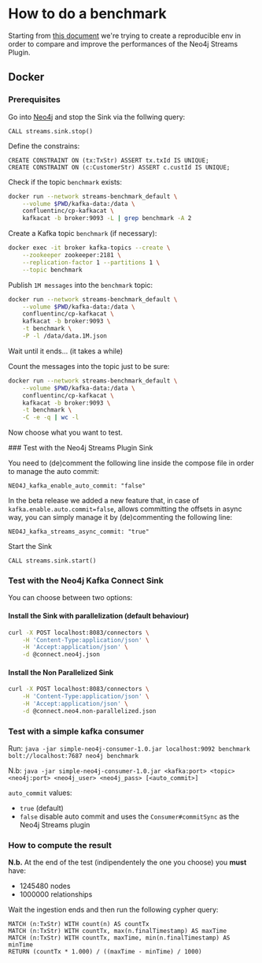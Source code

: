 # How to do a benchmark

Starting from [this document](https://docs.google.com/document/u/2/d/1HpqHSRzelAN1QT0JSJK7ywDOU_ZRgHlr5h_AIxfOgt0/edit#) we're trying to create a reproducible env in order to compare and improve the performances of the Neo4j Streams Plugin.

## Docker

### Prerequisites

Go into [Neo4j](http://localhost:8080) and stop the Sink via the follwing query:

```cypher
CALL streams.sink.stop()
```

Define the constrains:

```cypher
CREATE CONSTRAINT ON (tx:TxStr) ASSERT tx.txId IS UNIQUE;
CREATE CONSTRAINT ON (c:CustomerStr) ASSERT c.custId IS UNIQUE;
```

Check if the topic `benchmark` exists:

```bash
docker run --network streams-benchmark_default \
    --volume $PWD/kafka-data:/data \
    confluentinc/cp-kafkacat \
    kafkacat -b broker:9093 -L | grep benchmark -A 2
```

Create a Kafka topic `benchmark` (if necessary):

```bash
docker exec -it broker kafka-topics --create \
    --zookeeper zookeeper:2181 \
    --replication-factor 1 --partitions 1 \
    --topic benchmark
```

Publish `1M messages` into the `benchmark` topic:

```bash
docker run --network streams-benchmark_default \
    --volume $PWD/kafka-data:/data \
    confluentinc/cp-kafkacat \
    kafkacat -b broker:9093 \
    -t benchmark \
    -P -l /data/data.1M.json
```

Wait until it ends... (it takes a while)

Count the messages into the topic just to be sure:

```bash
docker run --network streams-benchmark_default \
    --volume $PWD/kafka-data:/data \
    confluentinc/cp-kafkacat \
    kafkacat -b broker:9093 \
    -t benchmark \
    -C -e -q | wc -l
```

Now choose what you want to test.

### Test with the Neo4j Streams Plugin Sink

You need to (de)comment the following line inside the compose file in order to manage the auto commit:

`NEO4J_kafka_enable_auto_commit: "false"`

In the beta release we added a new feature that, in case of `kafka.enable.auto.commit=false`, allows committing the offsets in async way, you can simply manage it by (de)commenting the following line:

`NEO4J_kafka_streams_async_commit: "true"`

Start the Sink

```cypher
CALL streams.sink.start()
```

### Test with the Neo4j Kafka Connect Sink

You can choose between two options:

#### Install the Sink with parallelization (default behaviour)

```bash
curl -X POST localhost:8083/connectors \
    -H 'Content-Type:application/json' \
    -H 'Accept:application/json' \
    -d @connect.neo4j.json
```

#### Install the Non Parallelized Sink

```bash
curl -X POST localhost:8083/connectors \
    -H 'Content-Type:application/json' \
    -H 'Accept:application/json' \
    -d @connect.neo4.non-parallelized.json
```

### Test with a simple kafka consumer

Run:
`java -jar simple-neo4j-consumer-1.0.jar localhost:9092 benchmark bolt://localhost:7687 neo4j benchmark`

N.b:
`java -jar simple-neo4j-consumer-1.0.jar <kafka:port> <topic> <neo4j:port> <neo4j_user> <neo4j_pass> [<auto_commit>]`

`auto_commit` values:

* `true` (default)
* `false` disable auto commit and uses the `Consumer#commitSync` as the Neo4j Streams plugin

### How to compute the result

**N.b.** At the end of the test (indipendentely the one you choose) you **must** have:

- 1245480 nodes
- 1000000 relationships

Wait the ingestion ends and then run the following cypher query:

```cypher
MATCH (n:TxStr) WITH count(n) AS countTx
MATCH (n:TxStr) WITH countTx, max(n.finalTimestamp) AS maxTime
MATCH (n:TxStr) WITH countTx, maxTime, min(n.finalTimestamp) AS minTime
RETURN (countTx * 1.000) / ((maxTime - minTime) / 1000)
```
